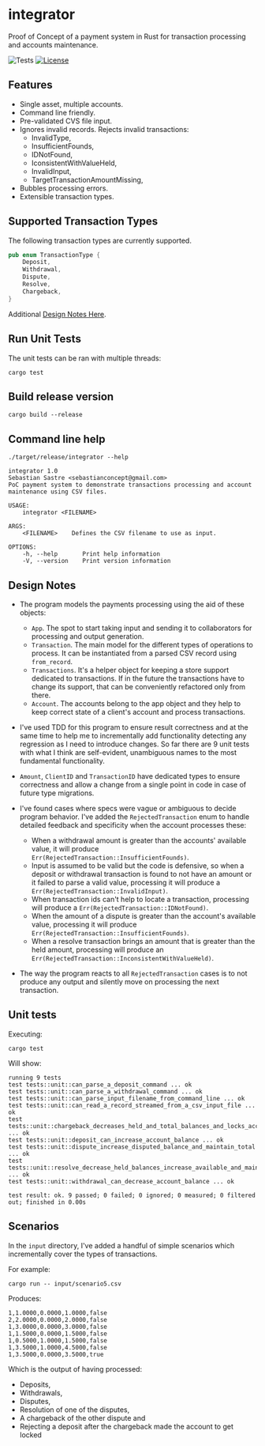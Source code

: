 # integrator
Proof of Concept of a payment system in Rust for transaction processing and accounts maintenance.


![Tests](https://img.shields.io/badge/tests-9-green)
[![License](https://img.shields.io/badge/license-MIT-green)](./LICENSE.txt)

## Features

- Single asset, multiple accounts.
- Command line friendly.
- Pre-validated CVS file input.
- Ignores invalid records.
Rejects invalid transactions:
  - InvalidType,
  - InsufficientFounds,
  - IDNotFound,
  - IconsistentWithValueHeld,
  - InvalidInput,
  - TargetTransactionAmountMissing,
- Bubbles processing errors.
- Extensible transaction types.

## Supported Transaction Types
The following transaction types are currently supported.

```rust
pub enum TransactionType {
    Deposit,
    Withdrawal,
    Dispute,
    Resolve,
    Chargeback,
}
```
Additional [Design Notes Here](#design-notes).

## Run Unit Tests
The unit tests can be ran with multiple threads:

    cargo test

## Build release version
    cargo build --release

## Command line help
    ./target/release/integrator --help

```➜  integrator git:(wrap-up) ✗ ./target/release/integrator --help
integrator 1.0
Sebastian Sastre <sebastianconcept@gmail.com>
PoC payment system to demonstrate transactions processing and account maintenance using CSV files.

USAGE:
    integrator <FILENAME>

ARGS:
    <FILENAME>    Defines the CSV filename to use as input.

OPTIONS:
    -h, --help       Print help information
    -V, --version    Print version information
```

## <div id="design-notes">Design Notes</div>

- The program models the payments processing using the aid of these objects:
  - `App`. The spot to start taking input and sending it to collaborators for processing and output generation.
  - `Transaction`. The main model for the different types of operations to process. It can be instantiated from a parsed CSV record using `from_record`. 
  - `Transactions`. It's a helper object for keeping a store support dedicated to transactions. If in the future the transactions have to change its support, that can be conveniently refactored only from there.
  - `Account`. The accounts belong to the app object and they help to keep correct state of a client's account and process transactions.
- I've used TDD for this program to ensure result correctness and at the same time to help me to incrementally add functionality detecting any regression as I need to introduce changes. So far there are 9 unit tests with what I think are self-evident, unambiguous names to the most fundamental functionality.

- `Amount`, `ClientID` and `TransactionID` have dedicated types to ensure correctness and allow a change from a single point in code in case of future type migrations.

- I've found cases where specs were vague or ambiguous to decide program behavior. I've added the `RejectedTransaction` enum to handle detailed feedback and specificity when the account processes these:
  - When a withdrawal amount is greater than the accounts' available value, it will produce `Err(RejectedTransaction::InsufficientFounds)`.
  - Input is assumed to be valid but the code is defensive, so when a deposit or withdrawal transaction is found to not have an amount or it failed to parse a valid value, processing it will produce a `Err(RejectedTransaction::InvalidInput)`.
  - When transaction ids can't help to locate a transaction, processing will produce a `Err(RejectedTransaction::IDNotFound)`.
  - When the amount of a dispute is greater than the account's available value, processing it will produce `Err(RejectedTransaction::InsufficientFounds)`.
  - When a resolve transaction brings an amount that is greater than the held amount, processing will produce an `Err(RejectedTransaction::InconsistentWithValueHeld)`.
- The way the program reacts to all `RejectedTransaction` cases is to not produce any output and silently move on processing the next transaction.

## Unit tests
Executing:

    cargo test

Will show:
```
running 9 tests
test tests::unit::can_parse_a_deposit_command ... ok
test tests::unit::can_parse_a_withdrawal_command ... ok
test tests::unit::can_parse_input_filename_from_command_line ... ok
test tests::unit::can_read_a_record_streamed_from_a_csv_input_file ... ok
test tests::unit::chargeback_decreases_held_and_total_balances_and_locks_account ... ok
test tests::unit::deposit_can_increase_account_balance ... ok
test tests::unit::dispute_increase_disputed_balance_and_maintain_total ... ok
test tests::unit::resolve_decrease_held_balances_increase_available_and_maintain_total ... ok
test tests::unit::withdrawal_can_decrease_account_balance ... ok

test result: ok. 9 passed; 0 failed; 0 ignored; 0 measured; 0 filtered out; finished in 0.00s
```

## Scenarios

In the `input` directory, I've added a handful of simple scenarios which incrementally cover the types of transactions. 

For example:

    cargo run -- input/scenario5.csv

Produces:
```
1,1.0000,0.0000,1.0000,false
2,2.0000,0.0000,2.0000,false
1,3.0000,0.0000,3.0000,false
1,1.5000,0.0000,1.5000,false
1,0.5000,1.0000,1.5000,false
1,3.5000,1.0000,4.5000,false
1,3.5000,0.0000,3.5000,true
```
Which is the output of having processed:
- Deposits,
- Withdrawals, 
- Disputes, 
- Resolution of one of the disputes, 
- A chargeback of the other dispute and
- Rejecting a deposit after the chargeback made the account to get locked